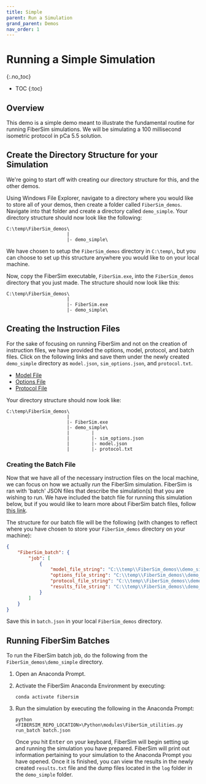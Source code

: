 ```yaml
---
title: Simple
parent: Run a Simulation
grand_parent: Demos
nav_order: 1
---
```


# Running a Simple Simulation
{:.no_toc}

* TOC
{:toc}

## Overview

This demo is a simple demo meant to illustrate the fundamental routine for running FiberSim simulations. We will be simulating a 100 millisecond isometric protocol in pCa 5.5 solution.

<!-- Before you begin, ensure that you have followed the instructions for installing FiberSim [here]() <font color="red">NEED TO UPDATE</font> -->

## Create the Directory Structure for your Simulation

We're going to start off with creating our directory structure for this, and the other demos.

Using Windows File Explorer, navigate to a directory where you would like to store all of your demos, then create a folder called `FiberSim_demos`. Navigate into that folder and  create a directory called `demo_simple`. Your directory structure should now look like the following:

```
C:\temp\FiberSim_demos\
                      |
                      |- demo_simple\
```

We have chosen to setup the `FiberSim_demos` directory in `C:\temp\`, but you can choose to set up this structure anywhere you would like to on your local machine.

Now, copy the FiberSim executable, `FiberSim.exe`, into the `FiberSim_demos` directory that you just made. The structure should now look like this:

```
C:\temp\FiberSim_demos\
                      |
                      |- FiberSim.exe
                      |- demo_simple\
```

## Creating the Instruction Files

For the sake of focusing on running FiberSim and not on the creation of instruction files, we have provided the options, model, protocol, and batch files. Click on the following links and save them under the newly created `demo_simple` directory as `model.json`, `sim_options.json`, and `protocol.txt`.

+ [Model File](model.json)
+ [Options File](sim_options.json)
+ [Protocol File](protocol.txt)

Your directory structure should now look like:

```
C:\temp\FiberSim_demos\
                      |
                      |- FiberSim.exe
                      |- demo_simple\
                      |        |
                      |        |- sim_options.json
                      |        |- model.json
                      |        |- protocol.txt
```

### Creating the Batch File

Now that we have all of the necessary instruction files on the local machine, we can focus on how we actually *run* the FiberSim simulation. FiberSim is ran with 'batch' JSON files that describe the simulation(s) that you are wishing to run. We have included the batch file for running this simulation below, but if you would like to learn more about FiberSim batch files, follow [this link](../../../structures/batch/batch.md).

The structure for our batch file will be the following (with changes to reflect where you have chosen to store your `FiberSim_demos` directory on your machine):

```json
{
    "FiberSim_batch": {
        "job": [
            {
                "model_file_string": "C:\\temp\\FiberSim_demos\\demo_simple\\model.json",
                "options_file_string": "C:\\temp\\FiberSim_demos\\demo_simple\\sim_options.json",
                "protocol_file_string": "C:\\temp\\FiberSim_demos\\demo_simple\\protocol.txt",
                "results_file_string": "C:\\temp\\FiberSim_demos\\demo_simple\\results.txt"
            }
        ]
    }
}
```

Save this in `batch.json` in your local `FiberSim_demos` directory.

## Running FiberSim Batches

To run the FiberSim batch job, do the following from the `FiberSim_demos\demo_simple` directory.

1. Open an Anaconda Prompt.
2. Activate the FiberSim Anaconda Environment by executing:
    ```
    conda activate fibersim
    ```
3. Run the simulation by executing the following in the Anaconda Prompt:
    ```
    python <FIBERSIM_REPO_LOCATION>\Python\modules\FiberSim_utilities.py run_batch batch.json
    ```
    
    Once you hit <kbd>Enter</kbd> on your keyboard, FiberSim will begin setting up and running the simulation you have prepared. FiberSim will print out information pertaining to your simulation to the Anaconda Prompt you have opened. Once it is finished, you can view the results in the newly created `results.txt` file and the dump files located in the `log` folder in the `demo_simple` folder.